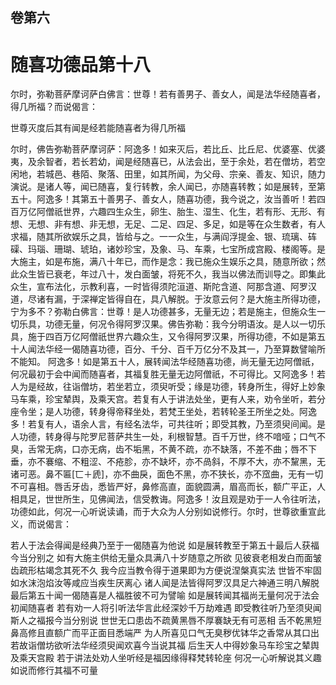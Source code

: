<hgroup>
  <h2>卷第六</h2>
  <h1>随喜功德品第十八</h1>
</hgroup>
<p>
  尔时，弥勒菩萨摩诃萨白佛言：世尊！若有善男子、善女人，闻是法华经随喜者，得几所福？而说偈言：
</p>
<div class="commentary">
  <span>世尊灭度后</span
  ><span>其有闻是经</span
  ><span>若能随喜者</span
  ><span>为得几所福</span>
</div>
<p>
  尔时，佛告弥勒菩萨摩诃萨：阿逸多！如来灭后，若比丘、比丘尼、优婆塞、优婆夷，及余智者，若长若幼，闻是经随喜已，从法会出，至于余处，若在僧坊，若空闲地，若城邑、巷陌、聚落、田里，如其所闻，为父母、宗亲、善友、知识，随力演说。是诸人等，闻已随喜，复行转教，余人闻已，亦随喜转教；如是展转，至第五十。阿逸多！其第五十善男子、善女人，随喜功德，我今说之，汝当善听！若四百万亿阿僧祇世界，六趣四生众生，卵生、胎生、湿生、化生，若有形、无形、有想、无想、非有想、非无想，无足、二足、四足、多足，如是等在众生数者，有人求福，随其所欲娱乐之具，皆给与之。一一众生，与满阎浮提金、银、琉璃、砗磲、玛瑙、珊瑚、琥珀，诸妙珍宝，及象、马、车乘，七宝所成宫殿、楼阁等。是大施主，如是布施，满八十年已，而作是念：我已施众生娱乐之具，随意所欲；然此众生皆已衰老，年过八十，发白面皱，将死不久，我当以佛法而训导之。即集此众生，宣布法化，示教利喜，一时皆得须陀洹道、斯陀含道、阿那含道、阿罗汉道，尽诸有漏，于深禅定皆得自在，具八解脱。于汝意云何？是大施主所得功德，宁为多不？弥勒白佛言：世尊！是人功德甚多，无量无边；若是施主，但施众生一切乐具，功德无量，何况令得阿罗汉果。佛告弥勒：我今分明语汝。是人以一切乐具，施于四百万亿阿僧祇世界六趣众生，又令得阿罗汉果，所得功德，不如是第五十人闻法华经一偈随喜功德，百分、千分、百千万亿分不及其一，乃至算数譬喻所不能知。
  阿逸多！如是第五十人，展转闻法华经随喜功德，尚无量无边阿僧祇，何况最初于会中闻而随喜者，其福复胜无量无边阿僧祇，不可得比。又阿逸多！若人为是经故，往诣僧坊，若坐若立，须臾听受；缘是功德，转身所生，得好上妙象马车乘，珍宝辇舆，及乘天宫。若复有人于讲法处坐，更有人来，劝令坐听，若分座令坐；是人功德，转身得帝释坐处，若梵王坐处，若转轮圣王所坐之处。阿逸多！若复有人，语余人言，有经名法华，可共往听；即受其教，乃至须臾间闻。是人功德，转身得与陀罗尼菩萨共生一处，利根智慧。百千万世，终不喑哑；口气不臭，舌常无病，口亦无病，齿不垢黑，不黄不疏，亦不缺落，不差不曲；唇不下垂，亦不褰缩、不粗涩、不疮胗，亦不缺坏，亦不咼斜，不厚不大，亦不黧黑，无诸可恶。鼻不匾[匸＋虒]，亦不曲戾，面色不黑，亦不狭长，亦不窊曲，无有一切不可喜相。唇舌牙齿，悉皆严好，鼻修高直，面貌圆满，眉高而长，额广平正，人相具足，世世所生，见佛闻法，信受教诲。阿逸多！汝且观是劝于一人令往听法，功德如此，何况一心听说读诵，而于大众为人分别如说修行。尔时，世尊欲重宣此义，而说偈言：
</p>
<div class="commentary">
  <span>若人于法会</span
  ><span>得闻是经典</span
  ><span>乃至于一偈</span
  ><span>随喜为他说</span>
  <span>如是展转教</span
  ><span>至于第五十</span
  ><span>最后人获福</span
  ><span>今当分别之</span>
  <span>如有大施主</span
  ><span>供给无量众</span
  ><span>具满八十岁</span
  ><span>随意之所欲</span>
  <span>见彼衰老相</span
  ><span>发白而面皱</span
  ><span>齿疏形枯竭</span
  ><span>念其死不久</span>
  <span>我今应当教</span
  ><span>令得于道果</span
  ><span>即为方便说</span
  ><span>涅槃真实法</span>
  <span>世皆不牢固</span
  ><span>如水沫泡焰</span
  ><span>汝等咸应当</span
  ><span>疾生厌离心</span>
  <span>诸人闻是法</span
  ><span>皆得阿罗汉</span
  ><span>具足六神通</span
  ><span>三明八解脱</span>
  <span>最后第五十</span
  ><span>闻一偈随喜</span
  ><span>是人福胜彼</span
  ><span>不可为譬喻</span>
  <span>如是展转闻</span
  ><span>其福尚无量</span
  ><span>何况于法会</span
  ><span>初闻随喜者</span>
  <span>若有劝一人</span
  ><span>将引听法华</span
  ><span>言此经深妙</span
  ><span>千万劫难遇</span>
  <span>即受教往听</span
  ><span>乃至须臾闻</span
  ><span>斯人之福报</span
  ><span>今当分别说</span>
  <span>世世无口患</span
  ><span>齿不疏黄黑</span
  ><span>唇不厚褰缺</span
  ><span>无有可恶相</span>
  <span>舌不乾黑短</span
  ><span>鼻高修且直</span
  ><span>额广而平正</span
  ><span>面目悉端严</span>
  <span>为人所喜见</span
  ><span>口气无臭秽</span
  ><span>优钵华之香</span
  ><span>常从其口出</span>
  <span>若故诣僧坊</span
  ><span>欲听法华经</span
  ><span>须臾闻欢喜</span
  ><span>今当说其福</span>
  <span>后生天人中</span
  ><span>得妙象马车</span
  ><span>珍宝之辇舆</span
  ><span>及乘天宫殿</span>
  <span>若于讲法处</span
  ><span>劝人坐听经</span
  ><span>是福因缘得</span
  ><span>释梵转轮座</span>
  <span>何况一心听</span
  ><span>解说其义趣</span
  ><span>如说而修行</span
  ><span>其福不可量</span>
</div>
